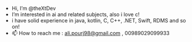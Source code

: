- Hi, I’m @theXtDev
- I’m interested in ai and related subjects, also i love c!
- i have solid experience in java, kotlin, C, C++, .NET, Swift, RDMS and so on!
- 📫 How to reach me : ali.pourj98@gmail.com , 00989029099933


